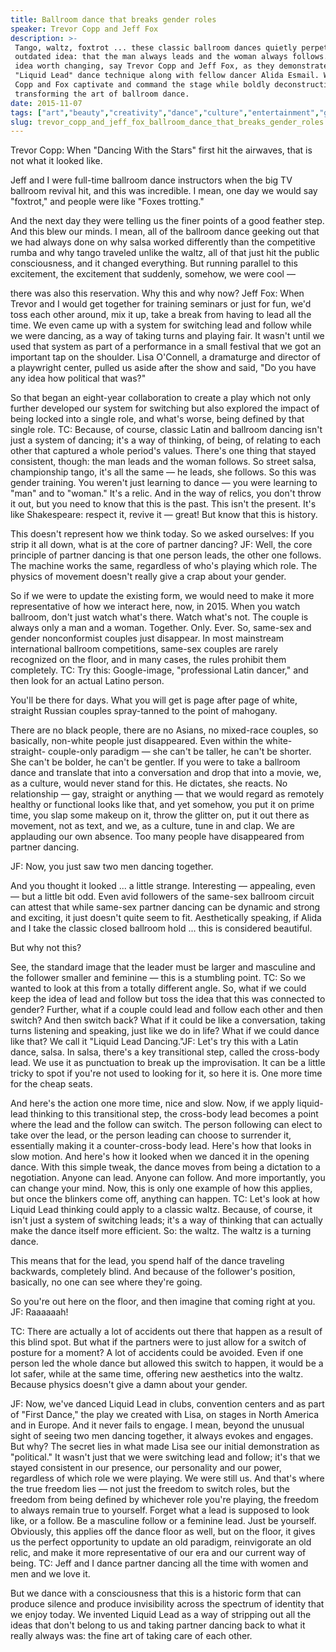 ```yaml
---
title: Ballroom dance that breaks gender roles
speaker: Trevor Copp and Jeff Fox
description: >-
 Tango, waltz, foxtrot ... these classic ballroom dances quietly perpetuate an
 outdated idea: that the man always leads and the woman always follows. That's an
 idea worth changing, say Trevor Copp and Jeff Fox, as they demonstrate their
 "Liquid Lead" dance technique along with fellow dancer Alida Esmail. Watch as
 Copp and Fox captivate and command the stage while boldly deconstructing and
 transforming the art of ballroom dance.
date: 2015-11-07
tags: ["art","beauty","creativity","dance","culture","entertainment","gender","performance","identity","performance-art","social-change","tedx","society"]
slug: trevor_copp_and_jeff_fox_ballroom_dance_that_breaks_gender_roles
---
```


Trevor Copp: When "Dancing With the Stars" first hit the airwaves, that is not what it
looked like.

Jeff and I were full-time ballroom dance instructors when the big TV ballroom revival hit,
and this was incredible. I mean, one day we would say "foxtrot," and people were like
"Foxes trotting."

And the next day they were telling us the finer points of a good feather step. And this
blew our minds. I mean, all of the ballroom dance geeking out that we had always done on
why salsa worked differently than the competitive rumba and why tango traveled unlike the
waltz, all of that just hit the public consciousness, and it changed everything. But
running parallel to this excitement, the excitement that suddenly, somehow, we were cool
—

there was also this reservation. Why this and why now? Jeff Fox: When Trevor and I would
get together for training seminars or just for fun, we'd toss each other around, mix it
up, take a break from having to lead all the time. We even came up with a system for
switching lead and follow while we were dancing, as a way of taking turns and playing
fair. It wasn't until we used that system as part of a performance in a small festival
that we got an important tap on the shoulder. Lisa O'Connell, a dramaturge and director of
a playwright center, pulled us aside after the show and said, "Do you have any idea how
political that was?"

So that began an eight-year collaboration to create a play which not only further
developed our system for switching but also explored the impact of being locked into a
single role, and what's worse, being defined by that single role. TC: Because, of course,
classic Latin and ballroom dancing isn't just a system of dancing; it's a way of thinking,
of being, of relating to each other that captured a whole period's values. There's one
thing that stayed consistent, though: the man leads and the woman follows. So street
salsa, championship tango, it's all the same — he leads, she follows. So this was gender
training. You weren't just learning to dance — you were learning to "man" and to "woman."
It's a relic. And in the way of relics, you don't throw it out, but you need to know that
this is the past. This isn't the present. It's like Shakespeare: respect it, revive it —
great! But know that this is history.

This doesn't represent how we think today. So we asked ourselves: If you strip it all down,
what is at the core of partner dancing? JF: Well, the core principle of partner dancing is
that one person leads, the other one follows. The machine works the same, regardless of
who's playing which role. The physics of movement doesn't really give a crap about your
gender.

So if we were to update the existing form, we would need to make it more representative of
how we interact here, now, in 2015. When you watch ballroom, don't just watch what's
there. Watch what's not. The couple is always only a man and a woman. Together. Only.
Ever. So, same-sex and gender nonconformist couples just disappear. In most mainstream
international ballroom competitions, same-sex couples are rarely recognized on the floor,
and in many cases, the rules prohibit them completely. TC: Try this: Google-image,
"professional Latin dancer," and then look for an actual Latino person.

You'll be there for days. What you will get is page after page of white, straight Russian
couples spray-tanned to the point of mahogany.

There are no black people, there are no Asians, no mixed-race couples, so basically,
non-white people just disappeared. Even within the white-straight- couple-only paradigm —
she can't be taller, he can't be shorter. She can't be bolder, he can't be gentler. If you
were to take a ballroom dance and translate that into a conversation and drop that into a
movie, we, as a culture, would never stand for this. He dictates, she reacts. No
relationship — gay, straight or anything — that we would regard as remotely healthy or
functional looks like that, and yet somehow, you put it on prime time, you slap some
makeup on it, throw the glitter on, put it out there as movement, not as text, and we, as
a culture, tune in and clap. We are applauding our own absence. Too many people have
disappeared from partner dancing.

JF: Now, you just saw two men dancing together.

And you thought it looked ... a little strange. Interesting — appealing, even — but a
little bit odd. Even avid followers of the same-sex ballroom circuit can attest that while
same-sex partner dancing can be dynamic and strong and exciting, it just doesn't quite
seem to fit. Aesthetically speaking, if Alida and I take the classic closed ballroom hold
... this is considered beautiful.

But why not this?

See, the standard image that the leader must be larger and masculine and the follower
smaller and feminine — this is a stumbling point. TC: So we wanted to look at this from a
totally different angle. So, what if we could keep the idea of lead and follow but toss
the idea that this was connected to gender? Further, what if a couple could lead and
follow each other and then switch? And then switch back? What if it could be like a
conversation, taking turns listening and speaking, just like we do in life? What if we
could dance like that? We call it "Liquid Lead Dancing."JF: Let's try this with a Latin
dance, salsa. In salsa, there's a key transitional step, called the cross-body lead. We
use it as punctuation to break up the improvisation. It can be a little tricky to spot if
you're not used to looking for it, so here it is. One more time for the cheap
seats.

And here's the action one more time, nice and slow. Now, if we apply liquid-lead thinking
to this transitional step, the cross-body lead becomes a point where the lead and the
follow can switch. The person following can elect to take over the lead, or the person
leading can choose to surrender it, essentially making it a counter-cross-body lead.
Here's how that looks in slow motion. And here's how it looked when we danced it in the
opening dance. With this simple tweak, the dance moves from being a dictation to a
negotiation. Anyone can lead. Anyone can follow. And more importantly, you can change your
mind. Now, this is only one example of how this applies, but once the blinkers come off,
anything can happen. TC: Let's look at how Liquid Lead thinking could apply to a classic
waltz. Because, of course, it isn't just a system of switching leads; it's a way of
thinking that can actually make the dance itself more efficient. So: the waltz. The waltz
is a turning dance.

This means that for the lead, you spend half of the dance traveling backwards, completely
blind. And because of the follower's position, basically, no one can see where they're
going.

So you're out here on the floor, and then imagine that coming right at you. JF:
Raaaaaah!

TC: There are actually a lot of accidents out there that happen as a result of this blind
spot. But what if the partners were to just allow for a switch of posture for a moment? A
lot of accidents could be avoided. Even if one person led the whole dance but allowed this
switch to happen, it would be a lot safer, while at the same time, offering new aesthetics
into the waltz. Because physics doesn't give a damn about your gender.

JF: Now, we've danced Liquid Lead in clubs, convention centers and as part of "First
Dance," the play we created with Lisa, on stages in North America and in Europe. And it
never fails to engage. I mean, beyond the unusual sight of seeing two men dancing
together, it always evokes and engages. But why? The secret lies in what made Lisa see our
initial demonstration as "political." It wasn't just that we were switching lead and
follow; it's that we stayed consistent in our presence, our personality and our power,
regardless of which role we were playing. We were still us. And that's where the true
freedom lies — not just the freedom to switch roles, but the freedom from being defined by
whichever role you're playing, the freedom to always remain true to yourself. Forget what
a lead is supposed to look like, or a follow. Be a masculine follow or a feminine lead.
Just be yourself. Obviously, this applies off the dance floor as well, but on the floor,
it gives us the perfect opportunity to update an old paradigm, reinvigorate an old relic,
and make it more representative of our era and our current way of being. TC: Jeff and I
dance partner dancing all the time with women and men and we love it.

But we dance with a consciousness that this is a historic form that can produce silence
and produce invisibility across the spectrum of identity that we enjoy today. We invented
Liquid Lead as a way of stripping out all the ideas that don't belong to us and taking
partner dancing back to what it really always was: the fine art of taking care of each
other.

<!--
ad_duration=3.33
comment_count=121
event="TEDxMontreal"
external_start_time=0
has_talk_citation=0
intro_duration=11.82
is_subtitle_required="False"
is_talk_featured="True"
language="en"
language_swap="False"
native_language="en"
number_of_related_talks=6
number_of_speakers=2
number_of_subtitled_videos=18
number_of_tags=13
number_of_talk_download_languages=18
number_of_talk_more_resources=0
number_of_talk_recommendations=0
number_of_talks_take_actions=1
post_ad_duration=0.83
published_timestamp="2016-10-14 14:59:07"
recording_date="2015-11-07"
speaker_description="Artistic director"
speaker_is_published=1
speaker_name="Trevor Copp and Jeff Fox"
talk_more_resources=[]
talk_name="Ballroom dance that breaks gender roles"
talks_tags=["art","beauty","creativity","dance","culture","entertainment","gender","performance","identity","performance-art","social-change","tedx","society"]
url_photo_speaker="https://pe.tedcdn.com/images/ted/a52a460eedf44a0f1be730e6ec4d102664099ab3_254x191.jpg"
url_photo_talk="https://s3.amazonaws.com/talkstar-photos/uploads/00b70cff-6df2-41a0-8014-e93c4283e06f/TrevorCopp_2015X-embed.jpg"
url_webpage="https://www.ted.com/talks/trevor_copp_and_jeff_fox_ballroom_dance_that_breaks_gender_roles"
video_type_name="TEDx Talk"
-->